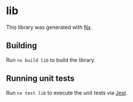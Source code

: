 # lib

This library was generated with [Nx](https://nx.dev).



## Building

Run `nx build lib` to build the library.





## Running unit tests

Run `nx test lib` to execute the unit tests via [Jest](https://jestjs.io).


